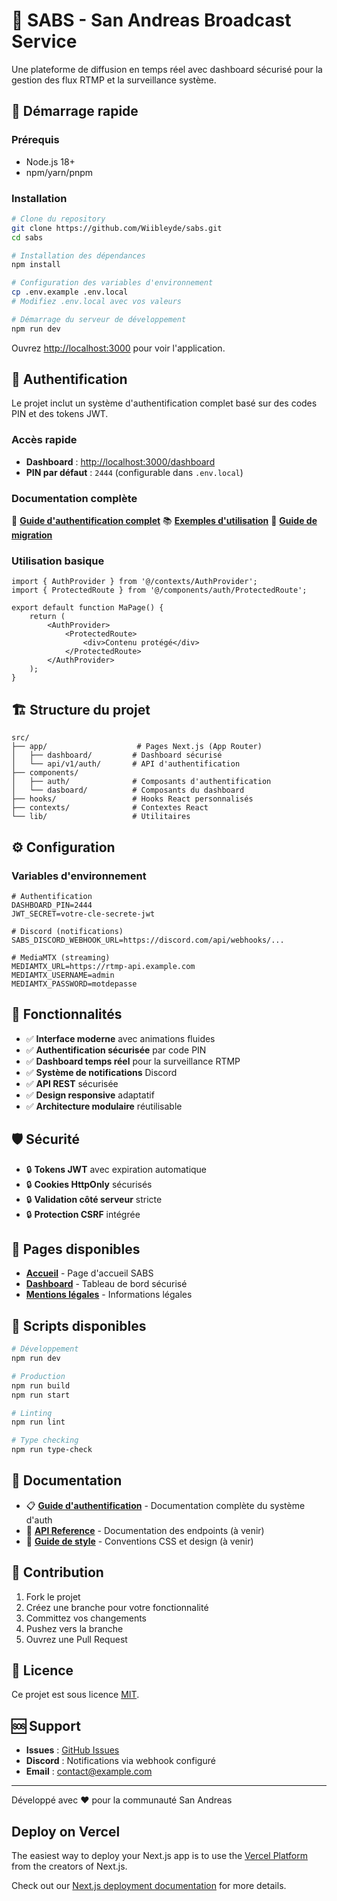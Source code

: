 # 📡 SABS - San Andreas Broadcast Service

Une plateforme de diffusion en temps réel avec dashboard sécurisé pour la gestion des flux RTMP et la surveillance système.

## 🚀 Démarrage rapide

### Prérequis
- Node.js 18+
- npm/yarn/pnpm

### Installation

```bash
# Clone du repository
git clone https://github.com/Wiibleyde/sabs.git
cd sabs

# Installation des dépendances
npm install

# Configuration des variables d'environnement
cp .env.example .env.local
# Modifiez .env.local avec vos valeurs

# Démarrage du serveur de développement
npm run dev
```

Ouvrez [http://localhost:3000](http://localhost:3000) pour voir l'application.

## 🔐 Authentification

Le projet inclut un système d'authentification complet basé sur des codes PIN et des tokens JWT.

### Accès rapide
- **Dashboard** : [http://localhost:3000/dashboard](http://localhost:3000/dashboard)
- **PIN par défaut** : `2444` (configurable dans `.env.local`)

### Documentation complète
📖 **[Guide d'authentification complet](./docs/AUTHENTICATION.md)**
📚 **[Exemples d'utilisation](./docs/EXAMPLES.md)**
🔄 **[Guide de migration](./docs/MIGRATION.md)**

### Utilisation basique

```tsx
import { AuthProvider } from '@/contexts/AuthProvider';
import { ProtectedRoute } from '@/components/auth/ProtectedRoute';

export default function MaPage() {
    return (
        <AuthProvider>
            <ProtectedRoute>
                <div>Contenu protégé</div>
            </ProtectedRoute>
        </AuthProvider>
    );
}
```

## 🏗️ Structure du projet

```
src/
├── app/                    # Pages Next.js (App Router)
│   ├── dashboard/         # Dashboard sécurisé
│   └── api/v1/auth/       # API d'authentification
├── components/
│   ├── auth/              # Composants d'authentification
│   └── dasboard/          # Composants du dashboard
├── hooks/                 # Hooks React personnalisés
├── contexts/              # Contextes React
└── lib/                   # Utilitaires
```

## ⚙️ Configuration

### Variables d'environnement

```env
# Authentification
DASHBOARD_PIN=2444
JWT_SECRET=votre-cle-secrete-jwt

# Discord (notifications)
SABS_DISCORD_WEBHOOK_URL=https://discord.com/api/webhooks/...

# MediaMTX (streaming)
MEDIAMTX_URL=https://rtmp-api.example.com
MEDIAMTX_USERNAME=admin
MEDIAMTX_PASSWORD=motdepasse
```

## 🎯 Fonctionnalités

- ✅ **Interface moderne** avec animations fluides
- ✅ **Authentification sécurisée** par code PIN
- ✅ **Dashboard temps réel** pour la surveillance RTMP
- ✅ **Système de notifications** Discord
- ✅ **API REST** sécurisée
- ✅ **Design responsive** adaptatif
- ✅ **Architecture modulaire** réutilisable

## 🛡️ Sécurité

- 🔒 **Tokens JWT** avec expiration automatique
- 🔒 **Cookies HttpOnly** sécurisés
- 🔒 **Validation côté serveur** stricte
- 🔒 **Protection CSRF** intégrée

## 📱 Pages disponibles

- **[Accueil](http://localhost:3000)** - Page d'accueil SABS
- **[Dashboard](http://localhost:3000/dashboard)** - Tableau de bord sécurisé
- **[Mentions légales](http://localhost:3000/legal-mentions)** - Informations légales

## 🔧 Scripts disponibles

```bash
# Développement
npm run dev

# Production
npm run build
npm run start

# Linting
npm run lint

# Type checking
npm run type-check
```

## 📖 Documentation

- 📋 **[Guide d'authentification](./docs/AUTHENTICATION.md)** - Documentation complète du système d'auth
- 🔗 **[API Reference](./docs/API.md)** - Documentation des endpoints (à venir)
- 🎨 **[Guide de style](./docs/STYLING.md)** - Conventions CSS et design (à venir)

## 🤝 Contribution

1. Fork le projet
2. Créez une branche pour votre fonctionnalité
3. Committez vos changements
4. Pushez vers la branche
5. Ouvrez une Pull Request

## 📄 Licence

Ce projet est sous licence [MIT](./LICENSE).

## 🆘 Support

- **Issues** : [GitHub Issues](https://github.com/Wiibleyde/sabs/issues)
- **Discord** : Notifications via webhook configuré
- **Email** : [contact@example.com](mailto:contact@example.com)

---

Développé avec ❤️ pour la communauté San Andreas

## Deploy on Vercel

The easiest way to deploy your Next.js app is to use the [Vercel Platform](https://vercel.com/new?utm_medium=default-template&filter=next.js&utm_source=create-next-app&utm_campaign=create-next-app-readme) from the creators of Next.js.

Check out our [Next.js deployment documentation](https://nextjs.org/docs/app/building-your-application/deploying) for more details.
